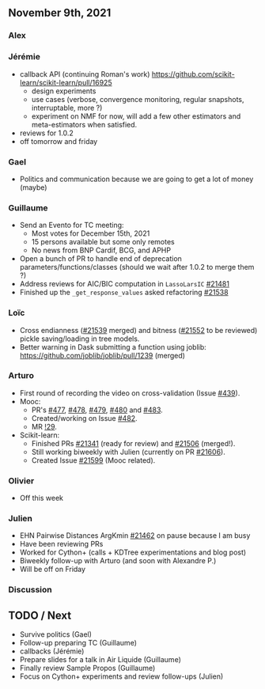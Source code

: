 ## November 9th, 2021

### Alex

### Jérémie
- callback API (continuing Roman's work)
  https://github.com/scikit-learn/scikit-learn/pull/16925
  - design experiments
  - use cases (verbose, convergence monitoring, regular snapshots, interruptable, more ?)
  - experiment on NMF for now, will add a few other estimators and meta-estimators when satisfied.
- reviews for 1.0.2
- off tomorrow and friday

### Gael
- Politics and communication because we are going to get a lot of money (maybe)

### Guillaume

- Send an Evento for TC meeting:
    - Most votes for December 15th, 2021
    - 15 persons available but some only remotes
    - No news from BNP Cardif, BCG, and APHP
- Open a bunch of PR to handle end of deprecation parameters/functions/classes
  (should we wait after 1.0.2 to merge them ?)
- Address reviews for AIC/BIC computation in `LassoLarsIC` [#21481](https://github.com/scikit-learn/scikit-learn/pull/21481)
- Finished up the `_get_response_values` asked refactoring [#21538](https://github.com/scikit-learn/scikit-learn/pull/21538)

### Loïc

- Cross endianness ([#21539](https://github.com/scikit-learn/scikit-learn/pull/21539) merged) and bitness ([#21552](https://github.com/scikit-learn/scikit-learn/pull/21552) to be reviewed) pickle saving/loading in tree models.
- Better warning in Dask submitting a function using joblib: https://github.com/joblib/joblib/pull/1239 (merged)

### Arturo

- First round of recording the video on cross-validation (Issue [#439](https://github.com/INRIA/scikit-learn-mooc/issues/439)). 
- Mooc: 
    - PR's [#477](https://github.com/INRIA/scikit-learn-mooc/pull/477), [#478](https://github.com/INRIA/scikit-learn-mooc/pull/478), [#479](https://github.com/INRIA/scikit-learn-mooc/pull/479), [#480](https://github.com/INRIA/scikit-learn-mooc/pull/480) and [#483](https://github.com/INRIA/scikit-learn-mooc/pull/483). 
    - Created/working on Issue [#482](https://github.com/INRIA/scikit-learn-mooc/issues/482).
    - MR [!29](https://gitlab.inria.fr/learninglab/mooc-scikit-learn/mooc-scikit-learn-coordination/-/merge_requests/29).
- Scikit-learn:
    - Finished PRs [#21341](https://github.com/scikit-learn/scikit-learn/pull/21341) (ready for review) and [#21506](https://github.com/scikit-learn/scikit-learn/pull/21506) (merged!). 
    - Still working biweekly with Julien (currently on PR [#21606](https://github.com/scikit-learn/scikit-learn/pull/21606)).
    - Created Issue [#21599](https://github.com/scikit-learn/scikit-learn/issues/21599) (Mooc related).

### Olivier
 - Off this week

### Julien

 - EHN Pairwise Distances ArgKmin [#21462](https://github.com/scikit-learn/scikit-learn/pull/21462) on pause because I am busy
 - Have been reviewing PRs
 - Worked for Cython+ (calls + KDTree experimentations and blog post)
 - Biweekly follow-up with Arturo (and soon with Alexandre P.)
 - Will be off on Friday

### Discussion

## TODO / Next
- Survive politics (Gael)
- Follow-up preparing TC (Guillaume)
- callbacks (Jérémie)
- Prepare slides for a talk in Air Liquide (Guillaume)
- Finally review Sample Propos (Guillaume)
- Focus on Cython+ experiments and review follow-ups (Julien)
